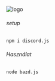 ![logo](https://cdn.discordapp.com/attachments/718452489342550037/835138342818545724/Screenshot_from_2021-04-23_14-58-08.png)


###### setup
`npm i discord.js`
###### Használat
`node bazd.js`
